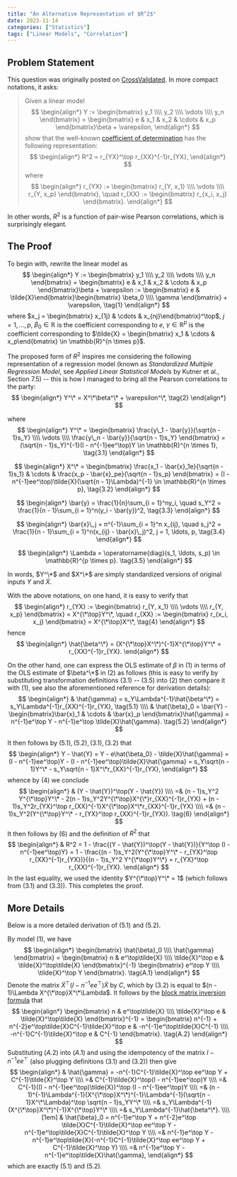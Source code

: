 ```yaml
---
title: "An Alternative Representation of $R^2$"
date: 2023-11-14
categories: ["Statistics"]
tags: ["Linear Models", "Correlation"]
---
```

## Problem Statement
This question was originally posted on [CrossValidated](https://stats.stackexchange.com/questions/631291/are-these-two-definitions-of-the-coefficient-of-determination-r2-equal).  In more compact notations, it asks:

> Given a linear model 
$$
\begin{align*}
Y := \begin{bmatrix} y_1 \\\\ y_2 \\\\ \vdots \\\\ y_n \end{bmatrix} 
= \begin{bmatrix} e & x_1 & x_2 & \cdots & x_p \end{bmatrix}\beta + \varepsilon, 
\end{align*} 
$$
show that the well-known [coefficient of determination](https://en.wikipedia.org/wiki/Coefficient_of_determination) has the following representation:
$$
\begin{align*}
R^2 = r_{YX}^\top r_{XX}^{-1}r_{YX},
\end{align*} 
$$
where 
$$
\begin{align*}
r_{YX} := \begin{bmatrix} r_{Y, x_1} \\\\ \vdots \\\\ r_{Y, x_p} \end{bmatrix}, \quad 
r_{XX} := \begin{bmatrix} r_{x_i, x_j} \end{bmatrix}.
\end{align*}
$$

In other words, $R^2$ is a function of pair-wise Pearson correlations, which is surprisingly elegant. 

## The Proof
To begin with, rewrite the linear model as
$$
\begin{align*}
Y := \begin{bmatrix} y_1 \\\\ y_2 \\\\ \vdots \\\\ y_n \end{bmatrix} 
= \begin{bmatrix} e & x_1 & x_2 & \cdots & x_p \end{bmatrix}\beta + \varepsilon := \begin{bmatrix} e & \tilde{X}\end{bmatrix}\begin{bmatrix} \beta_0 \\\\ \gamma \end{bmatrix} + \varepsilon, \tag{1}
\end{align*} 
$$
where $x_j = \begin{bmatrix} x_{1j} & \cdots & x_{nj}\end{bmatrix}^\top$, $j = 1, \ldots, p$, $\beta_0 \in \mathbb{R}$ is the coefficient corresponding to $e$, $\gamma \in \mathbb{R}^p$  is the coefficient corresponding to $\tilde{X} = \begin{bmatrix} x_1 & \cdots & x_p\end{bmatrix} \in \mathbb{R}^{n \times p}$. 

The proposed form of $R^2$ inspires me considering the following representation of a regression model (known as *Standardized Multiple Regression Model*, see *Applied Linear Statistical Models* by Kutner et al., Section 7.5) -- this is how I managed to bring all the Pearson correlations to the party: 
$$
\begin{align*}
Y^\* = X^\*\beta^\* + \varepsilon^\*, \tag{2}
\end{align*} 
$$

where 
$$
\begin{align*}
Y^\* = \begin{bmatrix} \frac{y\_1 - \bar{y}}{\sqrt{n - 1}s_Y} \\\\ \vdots \\\\ \frac{y\_n - \bar{y}}{\sqrt{n - 1}s_Y} \end{bmatrix} = (\sqrt{n - 1}s_Y)^{-1}(I - n^{-1}ee^\top)Y \in \mathbb{R}^{n \times 1}, \tag{3.1} 
\end{align*}
$$

$$
\begin{align*}
X^\* = \begin{bmatrix} \frac{x_1 - \bar{x}_1e}{\sqrt{n - 1}s_1} & \cdots & \frac{x_p - \bar{x}_pe}{\sqrt{n - 1}s_p} \end{bmatrix} = (I - n^{-1}ee^\top)\tilde{X}(\sqrt{n - 1}\Lambda)^{-1} \in \mathbb{R}^{n \times p}, \tag{3.2} 
\end{align*}
$$

$$
\begin{align*}
\bar{y} = \frac{1}{n}\sum_{i = 1}^ny_i, \quad s_Y^2 = \frac{1}{n - 1}\sum_{i = 1}^n(y_i - \bar{y})^2, \tag{3.3}
\end{align*}
$$

$$
\begin{align*}
\bar{x}\_j = n^{-1}\sum_{i = 1}^n x_{ij}, \quad s_j^2 = \frac{1}{n - 1}\sum_{i = 1}^n(x_{ij} - \bar{x}\_j)^2, j = 1, \ldots, p, \tag{3.4} 
\end{align*}
$$

$$
\begin{align*} 
\Lambda = \operatorname{diag}(s_1, \ldots, s_p) \in \mathbb{R}^{p \times p}. \tag{3.5}
\end{align*}
$$

In words, $Y^\*$ and $X^\*$ are simply standardized versions of original inputs $Y$ and $\tilde{X}$. 

With the above notations, on one hand, it is easy to verify that 
$$
\begin{align*}
r_{YX} := \begin{bmatrix} r_{Y, x_1} \\\\ \vdots \\\\ r_{Y, x_p} \end{bmatrix} = X^{\*\top}Y^\*, \quad
r_{XX} := \begin{bmatrix} r_{x_i, x_j} \end{bmatrix} = X^{\*\top}X^\*, \tag{4}
\end{align*}
$$
hence 
$$
\begin{align*}
\hat{\beta^\*} = (X^{\*\top}X^\*)^{-1}X^{\*\top}Y^\* = r_{XX}^{-1}r_{YX}. 
\end{align*}
$$

On the other hand, one can express the OLS estimate of $\beta$ in $(1)$ in terms of the OLS estimate of $\beta^\*$ in $(2)$ as follows (this is easy to verify by substituting transformation definitions $(3.1)$ -- $(3.5)$ into $(2)$ then compare it with $(1)$, see also the aforementioned reference for derivation details):
$$
\begin{align*}
& \hat{\gamma} = s_Y\Lambda^{-1}\hat{\beta^\*} = s_Y\Lambda^{-1}r_{XX}^{-1}r_{YX}, \tag{5.1} \\\\
& \hat{\beta}_0 = \bar{Y} - \begin{bmatrix}\bar{x}_1 & \cdots & \bar{x}_p \end{bmatrix}\hat{\gamma} = n^{-1}e^\top Y - n^{-1}e^\top \tilde{X}\hat{\gamma}. \tag{5.2}
\end{align*}
$$

It then follows by $(5.1), (5.2), (3.1), (3.2)$ that 
$$
\begin{align*}
  Y - \hat{Y} = Y - e\hat{\beta_0} - \tilde{X}\hat{\gamma} 
= (I - n^{-1}ee^\top)Y - (I - n^{-1}ee^\top)\tilde{X}\hat{\gamma} 
= s_Y\sqrt{n - 1}Y^\* - s_Y\sqrt{n - 1}X^\*r_{XX}^{-1}r_{YX}, 
\end{align*}
$$
whence by $(4)$ we conclude
$$
\begin{align*}
& (Y - \hat{Y})^\top(Y - \hat{Y}) \\\\
=& (n - 1)s_Y^2 Y^{\*\top}Y^\* - 2(n - 1)s_Y^2Y^{\*\top}X^{\*}r_{XX}^{-1}r_{YX} + (n - 1)s_Y^2r_{YX}^\top r_{XX}^{-1}X^{\*\top}X^\*r_{XX}^{-1}r_{YX} \\\\
=& (n - 1)s_Y^2(Y^{\*\top}Y^\* - r_{YX}^\top r_{XX}^{-1}r_{YX}). \tag{6}
\end{align*}
$$
It then follows by $(6)$ and the definition of $R^2$ that 
$$
\begin{align*}
 & R^2 = 1 - \frac{(Y - \hat{Y})^\top(Y - \hat{Y})}{Y^\top (I - n^{-1}ee^\top)Y} 
= 1 - \frac{(n - 1)s_Y^2(Y^{\*\top}Y^\* - r_{YX}^\top r_{XX}^{-1}r_{YX})}{(n - 1)s_Y^2 Y^{\*\top}Y^\*} 
= r_{YX}^\top r_{XX}^{-1}r_{YX}.
\end{align*}
$$
In the last equality, we used the identity $Y^{\*\top}Y^\* = 1$ (which follows from $(3.1)$ and $(3.3)$). This completes the proof.

## More Details

Below is a more detailed derivation of $(5.1)$ and $(5.2)$. 

By model $(1)$, we have 
$$
\begin{align*}
\begin{bmatrix}
\hat{\beta}_0 \\\\
\hat{\gamma}
\end{bmatrix} = 
\begin{bmatrix}
n & e^\top\tilde{X} \\\\
\tilde{X}^\top e & \tilde{X}^\top\tilde{X}
\end{bmatrix}^{-1}
\begin{bmatrix}
e^\top Y \\\\
\tilde{X}^\top Y
\end{bmatrix}. \tag{A.1}
\end{align*}
$$
Denote the matrix $\tilde{X}^\top(I - n^{-1}ee^\top)\tilde{X}$ by $C$, which by $(3.2)$ is equal to $(n - 1)\Lambda X^{\*\top}X^\*\Lambda$. It follows by the [block matrix inversion formula](https://en.wikipedia.org/wiki/Block_matrix#Block_matrix_inversion) that 
$$
\begin{align*}
\begin{bmatrix}
n & e^\top\tilde{X} \\\\
\tilde{X}^\top e & \tilde{X}^\top\tilde{X}
\end{bmatrix}^{-1}
= \begin{bmatrix}
n^{-1} + n^{-2}e^\top\tilde{X}C^{-1}\tilde{X}^\top e & -n^{-1}e^\top\tilde{X}C^{-1} \\\\
-n^{-1}C^{-1}\tilde{X}^\top e & C^{-1} 
\end{bmatrix}. \tag{A.2}
\end{align*}
$$
Substituting $(A.2)$ into $(A.1)$ and using the idempotency of the matrix $I - n^{-1}ee^\top$ (also plugging definitions $(3.1)$ and $(3.2)$) then give
$$
\begin{align*}
& \hat{\gamma} = -n^{-1}C^{-1}\tilde{X}^\top ee^\top Y + C^{-1}\tilde{X}^\top Y \\\\
=& C^{-1}\tilde{X}^\top(I - n^{-1}ee^\top)Y \\\\
=& C^{-1}((I - n^{-1}ee^\top)\tilde{X})^\top (I - n^{-1}ee^\top)Y \\\\
=& (n - 1)^{-1}\Lambda^{-1}(X^{\*\top}X^\*)^{-1}\Lambda^{-1}(\sqrt{n - 1}X^\*\Lambda)^\top \sqrt{n - 1}s_YY^\* \\\\
=& s_Y\Lambda^{-1}(X^{\*\top}X^\*)^{-1}X^{\*\top}Y^\* \\\\
=& s_Y\Lambda^{-1}\hat{\beta^\*}. \\\\[1em]
& \hat{\beta}_0 = n^{-1}e^\top Y + n^{-2}e^\top \tilde{X}C^{-1}\tilde{X}^\top ee^\top Y - n^{-1}e^\top\tilde{X}C^{-1}\tilde{X}^\top Y \\\\
=& n^{-1}e^\top Y - n^{-1}e^\top\tilde{X}(-n^{-1}C^{-1}\tilde{X}^\top ee^\top Y + C^{-1}\tilde{X}^\top Y) \\\\
=& n^{-1}e^\top Y - n^{-1}e^\top\tilde{X}\hat{\gamma},
\end{align*}
$$
which are exactly $(5.1)$ and $(5.2)$. 
